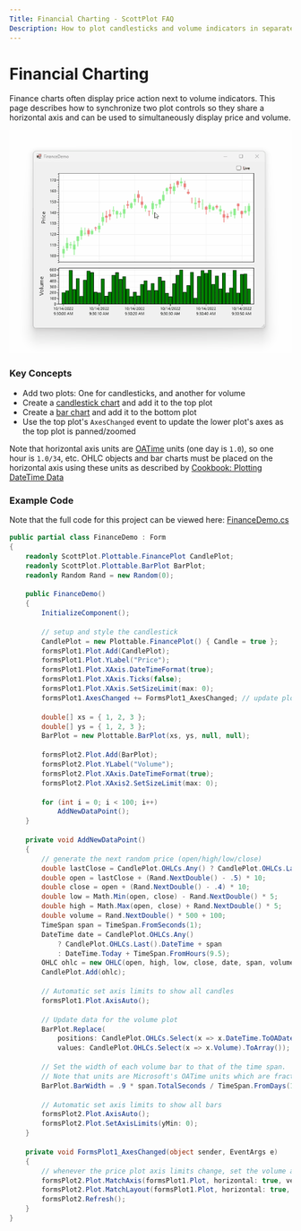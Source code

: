 ```yaml
---
Title: Financial Charting - ScottPlot FAQ
Description: How to plot candlesticks and volume indicators in separate plot controls such that they move together when panned and zoomed
---
```


# Financial Charting

Finance charts often display price action next to volume indicators. This page describes how to synchronize two plot controls so they share a horizontal axis and can be used to simultaneously display price and volume.

<img src="finance-drag.gif" class="d-block mx-auto">

### Key Concepts

* Add two plots: One for candlesticks, and another for volume
* Create a [candlestick chart](https://scottplot.net/cookbook/4.1/category/plottable-finance/) and add it to the top plot
* Create a [bar chart](https://scottplot.net/cookbook/4.1/category/plottable-bar-graph/) and add it to the bottom plot
* Use the top plot's `AxesChanged` event to update the lower plot's axes as the top plot is panned/zoomed

Note that horizontal axis units are [OATime](https://learn.microsoft.com/en-us/dotnet/api/system.datetime.tooadate?view=net-6.0) units (one day is `1.0`), so one hour is `1.0/34`, etc. OHLC objects and bar charts must be placed on the horizontal axis using these units as described by [Cookbook: Plotting DateTime Data](https://scottplot.net/cookbook/4.1/category/axis-and-ticks/#plotting-datetime-data)

### Example Code

Note that the full code for this project can be viewed here: [FinanceDemo.cs](https://github.com/ScottPlot/ScottPlot/blob/main/src/ScottPlot4/ScottPlot.Demo/ScottPlot.Demo.WinForms/WinFormsDemos/FinanceDemo.cs)

```cs
public partial class FinanceDemo : Form
{
    readonly ScottPlot.Plottable.FinancePlot CandlePlot;
    readonly ScottPlot.Plottable.BarPlot BarPlot;
    readonly Random Rand = new Random(0);

    public FinanceDemo()
    {
        InitializeComponent();

        // setup and style the candlestick
        CandlePlot = new Plottable.FinancePlot() { Candle = true };
        formsPlot1.Plot.Add(CandlePlot);
        formsPlot1.Plot.YLabel("Price");
        formsPlot1.Plot.XAxis.DateTimeFormat(true);
        formsPlot1.Plot.XAxis.Ticks(false);
        formsPlot1.Plot.XAxis.SetSizeLimit(max: 0);
        formsPlot1.AxesChanged += FormsPlot1_AxesChanged; // update plot 2 when plot 1 changes

        double[] xs = { 1, 2, 3 };
        double[] ys = { 1, 2, 3 };
        BarPlot = new Plottable.BarPlot(xs, ys, null, null);

        formsPlot2.Plot.Add(BarPlot);
        formsPlot2.Plot.YLabel("Volume");
        formsPlot2.Plot.XAxis.DateTimeFormat(true);
        formsPlot2.Plot.XAxis2.SetSizeLimit(max: 0);

        for (int i = 0; i < 100; i++)
            AddNewDataPoint();
    }

    private void AddNewDataPoint()
    {
        // generate the next random price (open/high/low/close)
        double lastClose = CandlePlot.OHLCs.Any() ? CandlePlot.OHLCs.Last().Close : 100;
        double open = lastClose + (Rand.NextDouble() - .5) * 10;
        double close = open + (Rand.NextDouble() - .4) * 10;
        double low = Math.Min(open, close) - Rand.NextDouble() * 5;
        double high = Math.Max(open, close) + Rand.NextDouble() * 5;
        double volume = Rand.NextDouble() * 500 + 100;
        TimeSpan span = TimeSpan.FromSeconds(1);
        DateTime date = CandlePlot.OHLCs.Any() 
            ? CandlePlot.OHLCs.Last().DateTime + span 
            : DateTime.Today + TimeSpan.FromHours(9.5);
        OHLC ohlc = new OHLC(open, high, low, close, date, span, volume);
        CandlePlot.Add(ohlc);

        // Automatic set axis limits to show all candles
        formsPlot1.Plot.AxisAuto();

        // Update data for the volume plot
        BarPlot.Replace(
            positions: CandlePlot.OHLCs.Select(x => x.DateTime.ToOADate()).ToArray(),
            values: CandlePlot.OHLCs.Select(x => x.Volume).ToArray());

        // Set the width of each volume bar to that of the time span.
        // Note that units are Microsoft's OATime units which are fractions of a day.
        BarPlot.BarWidth = .9 * span.TotalSeconds / TimeSpan.FromDays(1).TotalSeconds;

        // Automatic set axis limits to show all bars
        formsPlot2.Plot.AxisAuto();
        formsPlot2.Plot.SetAxisLimits(yMin: 0);
    }

    private void FormsPlot1_AxesChanged(object sender, EventArgs e)
    {
        // whenever the price plot axis limits change, set the volume axis limits to match it
        formsPlot2.Plot.MatchAxis(formsPlot1.Plot, horizontal: true, vertical: false);
        formsPlot2.Plot.MatchLayout(formsPlot1.Plot, horizontal: true, vertical: false);
        formsPlot2.Refresh();
    }
}
```